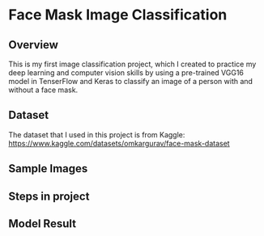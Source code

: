 # Face Mask Image Classification
## Overview
This is my first image classification project, which I created to practice my deep learning and computer vision skills by using a pre-trained VGG16 model in TenserFlow and Keras to classify an image of a person with and without a face mask.
## Dataset
The dataset that I used in this project is from Kaggle: https://www.kaggle.com/datasets/omkargurav/face-mask-dataset
## Sample Images
## Steps in project
## Model Result
